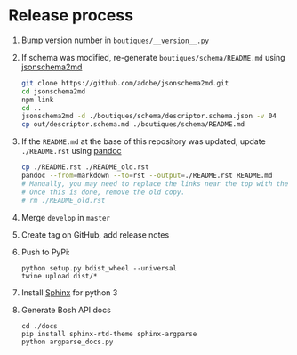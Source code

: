 # Release process

1.  Bump version number in `boutiques/__version__.py`

2.  If schema was modified, re-generate `boutiques/schema/README.md` using [jsonschema2md](https://github.com/adobe/jsonschema2md)
    ```bash
    git clone https://github.com/adobe/jsonschema2md.git
    cd jsonschema2md
    npm link
    cd ..
    jsonschema2md -d ./boutiques/schema/descriptor.schema.json -v 04
    cp out/descriptor.schema.md ./boutiques/schema/README.md
    ```

3.  If the `README.md` at the base of this repository was updated, update `./README.rst` using [pandoc](https://pandoc.org/)
    ```bash
    cp ./README.rst ./README_old.rst
    pandoc --from=markdown --to=rst --output=./README.rst README.md
    # Manually, you may need to replace the links near the top with the badges as specified in the top of the README_old.rst file
    # Once this is done, remove the old copy.
    # rm ./README_old.rst
    ```

4.  Merge `develop` in `master`

5.  Create tag on GitHub, add release notes

6.  Push to PyPi:
    ```
    python setup.py bdist_wheel --universal
    twine upload dist/*
    ```

7.  Install [Sphinx](https://www.sphinx-doc.org/en/master/usage/installation.html) for python 3

8.  Generate Bosh API docs
    ```
    cd ./docs
    pip install sphinx-rtd-theme sphinx-argparse
    python argparse_docs.py
    ```
